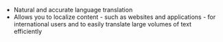 - Natural and accurate language translation
- Allows you to localize content - such as websites and applications - for international users and to easily translate large volumes of text efficiently